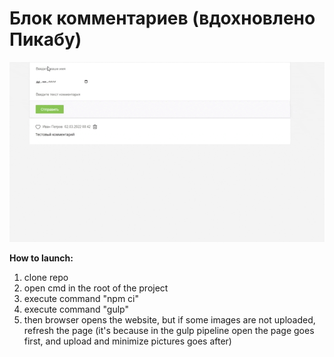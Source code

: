 # Блок комментариев (вдохновлено Пикабу)
![Alt Text](https://github.com/spychel/comment_block/blob/master/result.gif)

**How to launch:**
  1. clone repo
  2. open cmd in the root of the project
  3. execute command "npm ci"
  4. execute command "gulp"
  5. then browser opens the website, but if some images are not uploaded, refresh the page 
     (it's because in the gulp pipeline open the page goes first, and upload and minimize pictures goes after)
